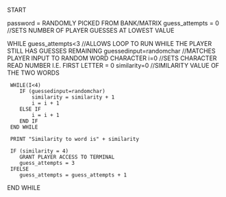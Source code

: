 START

password = RANDOMLY PICKED FROM BANK/MATRIX
guess_attempts = 0                             //SETS NUMBER OF PLAYER GUESSES AT LOWEST VALUE

WHILE guess_attempts<3                         //ALLOWS LOOP TO RUN WHILE THE PLAYER STILL HAS GUESSES REMAINING
    guessedinput=randomchar                    //MATCHES PLAYER INPUT TO RANDOM WORD CHARACTER
    i=0                                        //SETS CHARACTER READ NUMBER I.E. FIRST LETTER = 0
    similarity=0                               //SIMILARITY VALUE OF THE TWO WORDS
    
     WHILE(I<4)
        IF (guessedinput=randomchar)
            similarity = similarity + 1 
            i = i + 1
        ELSE IF
            i = i + 1
        END IF
     END WHILE

     PRINT "Similarity to word is" + similarity
      
     IF (similarity = 4)
        GRANT PLAYER ACCESS TO TERMINAL
        guess_attempts = 3
     IFELSE
        guess_attempts = guess_attempts + 1

END WHILE
      
          
            
    
    

